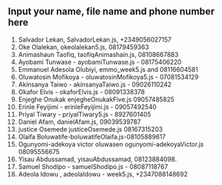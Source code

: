 ## Input your name, file name and phone number here
1. Salvador Lekan, SalvadorLekan.js, +2349056027157
2. Oke Olalekan, okeolalekan5.js, 08179459363
3. Animashaun Taofiq, taofiqAnimashain.js, 08108667883
4. Ayobami Tunwase - ayobamiTunwase.js - 08175406220
5. Emmanuel Adesola Olubiyi, emmo_week5.js and 08116604581
6. Oluwatosin Mofikoya - oluwatosinMofikoya5.js - 07081534129
7. Akinsanya Taiwo - akinsanyaTaiwo.js - 09026110242
8. Okafor Elvis - okaforElvis.js - 08091338378
9. Enjeghe Onukak enjegheOnukakFive.js 09057485825
10. Erinle Feyijimi - erinleFeyijimi.js -  09057492540
11. Priyal Tiwary - priyalTiwary5.js - 8927601405
12. Daniel Afam, danielAfam.js, 09039539787
13. justice Osemede justiceOsemede.js 08167315203
14. Olaifa Boluwatife-boluwatifeOlaifa.js-08105889617
15. Ogunyomi-adekoya victor oluwasen ogunyomi-adekoyaVictor.js 08095556675
16. Yisau Abdussamad, yisauAbdussamad, 08123884098.
17. Samuel Shodipo - samuelShodipo.js - 08087118767
18. Adeola Idowu , adeolaIdowu - week5.js, +2347088148692

